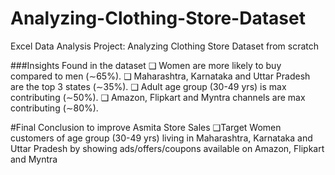 # Analyzing-Clothing-Store-Dataset
Excel Data Analysis Project: Analyzing Clothing Store Dataset from scratch

###Insights Found in the dataset
❑ Women are more likely to buy compared to men (∼65%).
❑ Maharashtra, Karnataka and Uttar Pradesh are the top 3 states (∼35%).
❑ Adult age group (30-49 yrs) is max contributing (∼50%).
❑ Amazon, Flipkart and Myntra channels are max contributing (∼80%).

#Final Conclusion to improve Asmita Store Sales
❑Target Women customers of age group (30-49 yrs) living in Maharashtra, Karnataka and Uttar Pradesh by showing ads/offers/coupons available on Amazon, Flipkart and Myntra 
